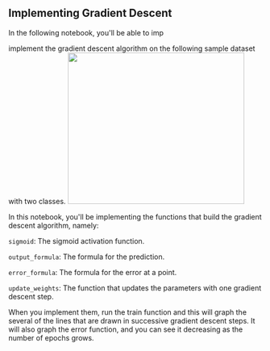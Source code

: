 ## Implementing Gradient Descent
<p>In the following notebook, you'll be able to imp<p>implement the gradient descent algorithm on the following sample dataset with two classes.
<img src="https://video.udacity-data.com/topher/2018/September/5b972abc_screen-shot-2018-09-10-at-7.38.39-pm/screen-shot-2018-09-10-at-7.38.39-pm.png" height=300px width=350px>
<p>In this notebook, you'll be implementing the functions that build the gradient descent algorithm, namely:

`sigmoid`: The sigmoid activation function.

`output_formula`: The formula for the prediction.

`error_formula`: The formula for the error at a point.

`update_weights`: The function that updates the parameters with one gradient descent step.

When you implement them, run the train function and this will graph the several of the lines that are drawn in successive gradient descent steps. It will also graph the error function, and you can see it decreasing as the number of epochs grows.

